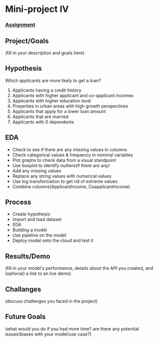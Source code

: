 # Mini-project IV

### [Assignment](assignment.md)

## Project/Goals
(fill in your description and goals here)

## Hypothesis

Which applicants are more likely to get a loan?

1. Applicants having a credit history 
2. Applicants with higher applicant and co-applicant incomes
3. Applicants with higher education level
4. Properties in urban areas with high growth perspectives
5. Applicants that apply for a lower loan amount
6. Applicants that are married
7. Applicants with 0 dependents

## EDA 

- Check to see if there are any missing values in columns
- Check categorical values & frequency in nominal variables
- Plot graphs to check data from a visual standpoint
- Use boxplot to identify outliers(if there are any)
- Add any missing values 
- Replace any string values with numerical values
- Use log transformation to get rid of extreme values
- Combine columns(ApplicantIncome, CoapplicantIncome)


## Process

- Create hypothesis 
- Import and load dataset
- EDA
- Building a model
- Use pipeline on the model 
- Deploy model onto the cloud and test it


## Results/Demo
(fill in your model's performance, details about the API you created, and (optional) a link to an live demo)

## Challanges 
(discuss challenges you faced in the project)

## Future Goals
(what would you do if you had more time? are there any potential issues/biases with your model/use case?)